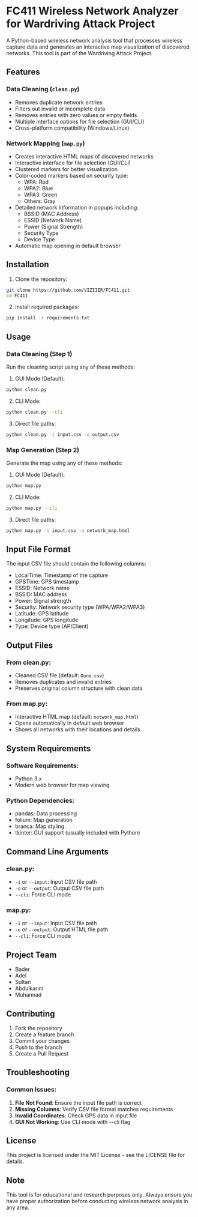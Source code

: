 # FC411 Wireless Network Analyzer for Wardriving Attack Project

A Python-based wireless network analysis tool that processes wireless capture data and generates an interactive map visualization of discovered networks. This tool is part of the Wardriving Attack Project.

## Features

### Data Cleaning (`clean.py`)
- Removes duplicate network entries
- Filters out invalid or incomplete data
- Removes entries with zero values or empty fields
- Multiple interface options for file selection (GUI/CLI)
- Cross-platform compatibility (Windows/Linux)

### Network Mapping (`map.py`)
- Creates interactive HTML maps of discovered networks
- Interactive interface for file selection (GUI/CLI)
- Clustered markers for better visualization
- Color-coded markers based on security type:
  - WPA: Red
  - WPA2: Blue
  - WPA3: Green
  - Others: Gray
- Detailed network information in popups including:
  - BSSID (MAC Address)
  - ESSID (Network Name)
  - Power (Signal Strength)
  - Security Type
  - Device Type
- Automatic map opening in default browser

## Installation

1. Clone the repository:
```bash
git clone https://github.com/VIZIIER/FC411.git
cd FC411
```

2. Install required packages:
```bash
pip install -r requirements.txt
```

## Usage

### Data Cleaning (Step 1)

Run the cleaning script using any of these methods:

1. GUI Mode (Default):
```bash
python clean.py
```

2. CLI Mode:
```bash
python clean.py --cli
```

3. Direct file paths:
```bash
python clean.py -i input.csv -o output.csv
```

### Map Generation (Step 2)

Generate the map using any of these methods:

1. GUI Mode (Default):
```bash
python map.py
```

2. CLI Mode:
```bash
python map.py --cli
```

3. Direct file paths:
```bash
python map.py -i input.csv -o network_map.html
```

## Input File Format

The input CSV file should contain the following columns:
- LocalTime: Timestamp of the capture
- GPSTime: GPS timestamp
- ESSID: Network name
- BSSID: MAC address
- Power: Signal strength
- Security: Network security type (WPA/WPA2/WPA3)
- Latitude: GPS latitude
- Longitude: GPS longitude
- Type: Device type (AP/Client)

## Output Files

### From clean.py:
- Cleaned CSV file (default: `Done.csv`)
- Removes duplicates and invalid entries
- Preserves original column structure with clean data

### From map.py:
- Interactive HTML map (default: `network_map.html`)
- Opens automatically in default web browser
- Shows all networks with their locations and details

## System Requirements

### Software Requirements:
- Python 3.x
- Modern web browser for map viewing

### Python Dependencies:
- pandas: Data processing
- folium: Map generation
- branca: Map styling
- tkinter: GUI support (usually included with Python)

## Command Line Arguments

### clean.py:
- `-i` or `--input`: Input CSV file path
- `-o` or `--output`: Output CSV file path
- `--cli`: Force CLI mode

### map.py:
- `-i` or `--input`: Input CSV file path
- `-o` or `--output`: Output HTML file path
- `--cli`: Force CLI mode

## Project Team

- Bader
- Adel
- Sultan
- Abdulkarim
- Muhannad


## Contributing

1. Fork the repository
2. Create a feature branch
3. Commit your changes
4. Push to the branch
5. Create a Pull Request

## Troubleshooting

### Common Issues:
1. **File Not Found**: Ensure the input file path is correct
2. **Missing Columns**: Verify CSV file format matches requirements
3. **Invalid Coordinates**: Check GPS data in input file
4. **GUI Not Working**: Use CLI mode with --cli flag

## License

This project is licensed under the MIT License - see the LICENSE file for details.

## Note

This tool is for educational and research purposes only. Always ensure you have proper authorization before conducting wireless network analysis in any area.
